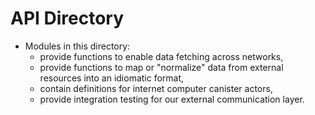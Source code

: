 # API Directory

- Modules in this directory:
  - provide functions to enable data fetching across networks,
  - provide functions to map or "normalize" data from external resources into an idiomatic format,
  - contain definitions for internet computer canister actors,
  - provide integration testing for our external communication layer.
